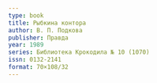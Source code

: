 ```yaml
---
type: book
title: Рыбкина контора
author: В. П. Подкова
publisher: Правда
year: 1989
series: Библиотека Крокодила № 10 (1070)
issn: 0132-2141
format: 70×108/32
---
```

